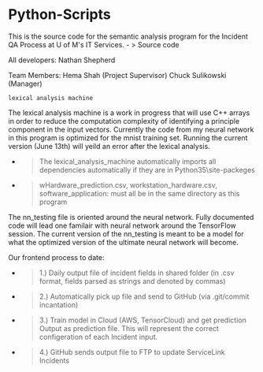 # Python-Scripts
This is the source code for the semantic analysis program for the Incident QA Process at U of M's IT Services. 
    - > Source code

All developers:
Nathan Shepherd

Team Members:
Hema Shah (Project Supervisor)
Chuck Sulikowski (Manager)

    lexical analysis machine
The lexical analysis machine is a work in progress that will use C++ arrays in order to reduce the computation complexity of identifying a principle component in the input vectors. Currently the code from my neural network in this program is optimized for the mnist training set. Running the current version (June 13th) will yeild an error after the lexical analysis.
  - > The lexical_analysis_machine automatically imports all dependencies automatically if they are in Python35\site-packeges
  - > wHardware_prediction.csv, workstation_hardware.csv, software_application: must all be in the same directory as this program

The nn_testing file is oriented around the neural network. Fully documented code will lead one familair with neural network around the TensorFlow session. The current version of the nn_testing is meant to be a model for what the optimized version of the ultimate neural network will become.
  
 
Our frontend process to date:
 - > 1.) Daily output file of incident fields in shared folder (in .csv format, fields parsed as strings and denoted by commas)
 - > 2.) Automatically pick up file and send to GitHub (via .git/commit incantation)
 - > 3.) Train model in Cloud (AWS, TensorCloud) and get prediction Output as prediction file. This will represent the correct configeration of each Incident input.
 - > 4.) GitHub sends output file to FTP to update ServiceLink Incidents
